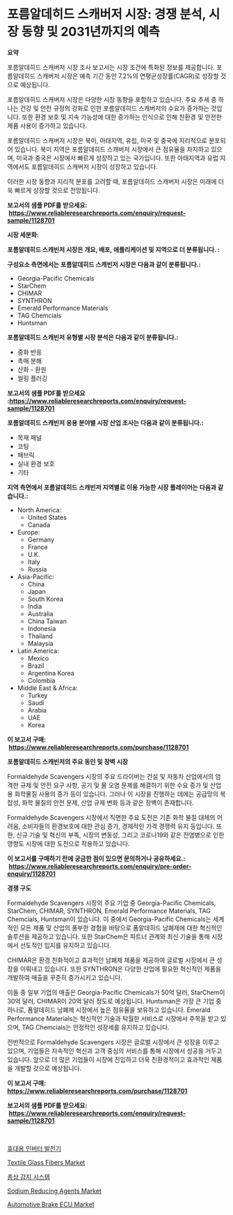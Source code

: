 <p><h1>포름알데히드 스캐버저 시장: 경쟁 분석, 시장 동향 및 2031년까지의 예측</h1></p><p><strong>요약</strong></p>
<p><p>포름알데히드 스캐버저 시장 조사 보고서는 시장 조건에 특화된 정보를 제공합니다. 포름알데히드 스캐버저 시장은 예측 기간 동안 7.2%의 연평균성장률(CAGR)로 성장할 것으로 예상됩니다.</p><p>포름알데히드 스캐버저 시장은 다양한 시장 동향을 포함하고 있습니다. 주요 추세 중 하나는 건강 및 안전 규정의 강화로 인한 포름알데히드 스캐버저의 수요가 증가하는 것입니다. 또한 환경 보호 및 지속 가능성에 대한 증가하는 인식으로 인해 친환경 및 안전한 제품 사용이 증가하고 있습니다.</p><p>포름알데히드 스캐버저 시장은 북미, 아태지역, 유럽, 미국 및 중국에 지리적으로 분포되어 있습니다. 북미 지역은 포름알데히드 스캐버저 시장에서 큰 점유율을 차지하고 있으며, 미국과 중국은 시장에서 빠르게 성장하고 있는 국가입니다. 또한 아태지역과 유럽 지역에서도 포름알데히드 스캐버저 시장이 성장하고 있습니다.</p><p>이러한 시장 동향과 지리적 분포를 고려할 때, 포름알데히드 스캐버저 시장은 미래에 더욱 빠르게 성장할 것으로 전망됩니다.</p></p>
<p><strong>보고서의 샘플 PDF를 받으세요: &nbsp;<a href="https://www.reliableresearchreports.com/enquiry/request-sample/1128701">https://www.reliableresearchreports.com/enquiry/request-sample/1128701</a></strong></p>
<p><strong>시장 세분화:</strong></p>
<p><strong> 포름알데히드 스캐빈저 시장은 개요, 배포, 애플리케이션 및 지역으로 더 분류됩니다. :</strong></p>
<p><strong>구성요소 측면에서는 포름알데히드 스캐빈저 시장은 다음과 같이 분류됩니다.:</strong></p>
<p><ul><li>Georgia-Pacific Chemicals</li><li>StarChem</li><li>CHIMAR</li><li>SYNTHRON</li><li>Emerald Performance Materials</li><li>TAG Chemcials</li><li>Huntsman</li></ul></p>
<p><strong> 포름알데히드 스캐빈저 유형별 시장 분석은 다음과 같이 분류됩니다.:</strong></p>
<p><ul><li>중화 반응</li><li>촉매 분해</li><li>산화 - 환원</li><li>씰링 플러깅</li></ul></p>
<p><strong>보고서의 샘플 PDF를 받으세요 :<a href="https://www.reliableresearchreports.com/enquiry/request-sample/1128701">https://www.reliableresearchreports.com/enquiry/request-sample/1128701</a></strong></p>
<p><strong> 포름알데히드 스캐빈저 응용 분야별 시장 산업 조사는 다음과 같이 분류됩니다.:</strong></p>
<p><ul><li>목재 패널</li><li>코팅</li><li>패브릭</li><li>실내 환경 보호</li><li>기타</li></ul></p>
<p><strong>지역 측면에서 포름알데히드 스캐빈저 지역별로 이용 가능한 시장 플레이어는 다음과 같습니다.:</strong></p>
<p><ul>
    <li>
        North America:
        <ul>
            <li>United States</li>
            <li>Canada</li>
        </ul>
    </li>
    <li>
        Europe:
        <ul>
            <li>Germany</li>
            <li>France</li>
            <li>U.K.</li>
            <li>Italy</li>
            <li>Russia</li>
        </ul>
    </li>
    <li>
        Asia-Pacific:
        <ul>
            <li>China</li>
            <li>Japan</li>
            <li>South Korea</li>
            <li>India</li>
            <li>Australia</li>
            <li>China Taiwan</li>
            <li>Indonesia</li>
            <li>Thailand</li>
            <li>Malaysia</li>
        </ul>
    </li>
    <li>
        Latin America:
        <ul>
            <li>Mexico</li>
            <li>Brazil</li>
            <li>Argentina Korea</li>
            <li>Colombia</li>
        </ul>
    </li>
    <li>
        Middle East & Africa:
        <ul>
            <li>Turkey</li>
            <li>Saudi</li>
            <li>Arabia</li>
            <li>UAE</li>
            <li>Korea</li>
        </ul>
    </li>
    </ul></p>
<p><strong>이 보고서 구매: &nbsp;<a href="https://www.reliableresearchreports.com/purchase/1128701">https://www.reliableresearchreports.com/purchase/1128701</a></strong></p>
<p><strong>포름알데히드 스캐빈저의 주요 동인 및 장벽 시장</strong></p>
<p><p>Formaldehyde Scavengers 시장의 주요 드라이버는 건설 및 자동차 산업에서의 엄격한 규제 및 안전 요구 사항, 공기 및 물 오염 문제를 해결하기 위한 수요 증가 및 산업용 화학물질 사용의 증가 등이 있습니다. 그러나 이 시장을 진행하는 데에는 공급망의 복잡성, 화학 물질의 안전 문제, 산업 규제 변화 등과 같은 장벽이 존재합니다.</p><p>Formaldehyde Scavengers 시장에서 직면한 주요 도전은 기존 화학 물질 대체의 어려움, 소비자들의 환경보호에 대한 관심 증가, 경제적인 가격 경쟁력 유지 등입니다. 또한, 신규 기술 및 혁신의 부족, 시장의 변동성, 그리고 코로나19와 같은 전염병으로 인한 영향도 시장에 대한 도전으로 작용하고 있습니다.</p></p>
<p><strong>이 보고서를 구매하기 전에 궁금한 점이 있으면 문의하거나 공유하세요.: &nbsp;<a href="https://www.reliableresearchreports.com/enquiry/pre-order-enquiry/1128701">https://www.reliableresearchreports.com/enquiry/pre-order-enquiry/1128701</a></strong></p>
<p><strong>경쟁 구도</strong></p>
<p><p>Formaldehyde Scavengers 시장의 주요 기업 중 Georgia-Pacific Chemicals, StarChem, CHIMAR, SYNTHRON, Emerald Performance Materials, TAG Chemcials, Huntsman이 있습니다. 이 중에서 Georgia-Pacific Chemicals는 세계적인 모든 제품 및 산업의 풍부한 경험을 바탕으로 폼알데히드 남폐제에 대한 혁신적인 솔루션을 제공하고 있습니다. 또한 StarChem은 파트너 관계와 최신 기술을 통해 시장에서 선도적인 입지를 유지하고 있습니다.</p><p>CHIMAR은 환경 친화적이고 효과적인 남폐제 제품을 제공하여 글로벌 시장에서 큰 성장을 이뤄내고 있습니다. 또한 SYNTHRON은 다양한 산업에 필요한 혁신적인 제품을 개발하여 매출을 꾸준히 증가시키고 있습니다.</p><p>이들 중 일부 기업의 매출은 Georgia-Pacific Chemicals가 50억 달러, StarChem이 30억 달러, CHIMAR이 20억 달러 정도로 예상됩니다. Huntsman은 가장 큰 기업 중 하나로, 폼알데히드 남폐제 시장에서 높은 점유율을 보유하고 있습니다. Emerald Performance Materials는 혁신적인 기술과 탁월한 서비스로 시장에서 주목을 받고 있으며, TAG Chemcials는 안정적인 성장세를 유지하고 있습니다.</p><p>전반적으로 Formaldehyde Scavengers 시장은 글로벌 시장에서 큰 성장을 이루고 있으며, 기업들은 지속적인 혁신과 고객 중심의 서비스를 통해 시장에서 성공을 거두고 있습니다. 앞으로 더 많은 기업들이 시장에 진입하고 더욱 친환경적이고 효과적인 제품을 개발할 것으로 예상됩니다.</p></p>
<p><strong>이 보고서 구매: &nbsp; <a href="https://www.reliableresearchreports.com/purchase/1128701">https://www.reliableresearchreports.com/purchase/1128701</a></strong></p>
<p><strong>보고서의 샘플 PDF를 받으세요: &nbsp;<a href="https://www.reliableresearchreports.com/enquiry/request-sample/1128701">https://www.reliableresearchreports.com/enquiry/request-sample/1128701</a></strong><strong></strong></p>
<p>&nbsp;</p>
<p><p><a href="https://github.com/vs2869dizt0/Market-Research-Report-List-1/blob/main/9927228101.md">휴대용 인버터 발전기</a></p><p><a href="https://github.com/RichRobinson5/Market-Research-Report-List-4/blob/main/textile-glass-fibers-market.md">Textile Glass Fibers Market</a></p><p><a href="https://github.com/sougarounis/Market-Research-Report-List-3/blob/main/8821366100.md">총상 감지 시스템</a></p><p><a href="https://github.com/gdfhhhj/Market-Research-Report-List-3/blob/main/sodium-reducing-agents-market.md">Sodium Reducing Agents Market</a></p><p><a href="https://issuu.com/reportprime-2/docs/automotive-brake-ecu-market-size-2030.pptx">Automotive Brake ECU Market</a></p></p>